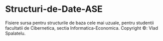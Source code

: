 # Structuri-de-Date-ASE
Fisiere sursa pentru structurile de baza cele mai uzuale, pentru studentii facultatii de Cibernetica, sectia Informatica-Economica.
Copyright ©: Vlad Spalatelu.
